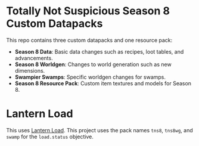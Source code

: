# Totally Not Suspicious Season 8 Custom Datapacks

This repo contains three custom datapacks and one resource pack:

* **Season 8 Data**: Basic data changes such as recipes, loot tables, and advancements.
* **Season 8 Worldgen**: Changes to world generation such as new dimensions.
* **Swampier Swamps**: Specific worldgen changes for swamps.
* **Season 8 Resource Pack**: Custom item textures and models for Season 8.

# Lantern Load

This uses [Lantern Load](https://github.com/LanternMC/Load). This project uses the pack names `tns8`, `tns8wg`, and `swamp` for the `load.status` objective.